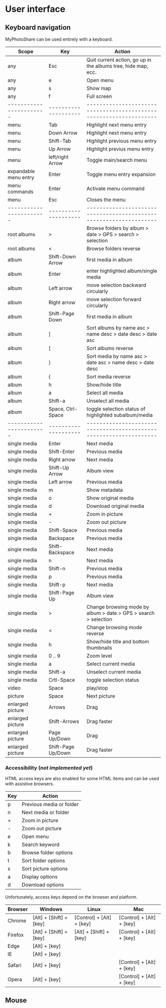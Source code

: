 # User interface

## Keyboard navigation

MyPhotoShare can be used entirely with a keyboard.

|         Scope         |         Key        |                           Action                                 |
|-----------------------|--------------------|------------------------------------------------------------------|
| any                   | Esc                | Quit current action, go up in the albums tree, hide map, ecc.    |
| any                   | e                  | Open menu                                                        |
| any                   | s                  | Show map                                                         |
| any                   | f                  | Full screen                                                      |
|-----------------------|--------------------|------------------------------------------------------------------|
| menu                  | Tab                | Highlight next menu entry                                        |
| menu                  | Down Arrow         | Highlight next menu entry                                        |
| menu                  | Shift-Tab          | Highlight previous menu entry                                    |
| menu                  | Up Arrow           | Highlight previus menu entry                                     |
| menu                  | left/right Arrow   | Toggle main/search menu                                          |
| expandable menu entry | Enter              | Toggle menu entry expansion                                      |
| menu commands         | Enter              | Activate menu command                                            |
| menu                  | Esc                | Closes the menu                                                  |
|-----------------------|--------------------|------------------------------------------------------------------|
| root albums           | >                  | Browse folders by album > date > GPS > search > selection        |
| root albums           | <                  | Browse folders reverse                                           |
| album                 | Shift-Down Arrow   | first media in album                                             |
| album                 | Enter              | enter highlighted album/single media                             |
| album                 | Left arrow         | move selection backward circularly                               |
| album                 | Right arrow        | move selection forward circularly                                |
| album                 | Shift-Page Down    | first media in album                                             |
| album                 | ]                  | Sort albums by name asc > name desc > date desc > date asc       |
| album                 | [                  | Sort albums reverse                                              |
| album                 | }                  | Sort media by name asc > date asc > name desc > date desc        |
| album                 | {                  | Sort media reverse                                               |
| album                 | h                  | Show/hide title                                                  |
| album                 | a                  | Select all media                                                 |
| album                 | Shift-a            | Unselect all media                                               |
| album                 | Space, Ctrl-Space  | toggle selection status of highlighted subalbum/media            |
|-----------------------|--------------------|------------------------------------------------------------------|
| single media          | Enter              | Next media                                                       |
| single media          | Shift-Enter        | Previous media                                                   |
| single media          | Right arrow        | Next media                                                       |
| single media          | Shift-Up Arrow     | Album view                                                       |
| single media          | Left arrow         | Previous media                                                   |
| single media          | m                  | Show metadata                                                    |
| single media          | o                  | Show original media                                              |
| single media          | d                  | Download original media                                          |
| single media          | +                  | Zoom in picture                                                  |
| single media          | -                  | Zoom out picture                                                 |
| single media          | Shift-Space        | Previous media                                                   |
| single media          | Backspace          | Previous media                                                   |
| single media          | Shift-Backspace    | Next media                                                       |
| single media          | n                  | Next media                                                       |
| single media          | Shift-n            | Previous media                                                   |
| single media          | p                  | Previous media                                                   |
| single media          | Shift-p            | Next media                                                       |
| single media          | Shift-Page Up      | Album view                                                       |
| single media          | >                  | Change browsing mode by album > date > GPS > search > selection  |
| single media          | <                  | Change browsing mode reverse                                     |
| single media          | h                  | Show/hide title and bottom thumbnails                            |
| single media          | 0 .. 9             | Zoom level                                                       |
| single media          | a                  | Select current media                                             |
| single media          | Shift-a            | Unselect current media                                           |
| single media          | Crtl-Space         | toggle selection status                                          |
| video                 | Space              | play/stop                                                        |
| picture               | Space              | Next picture                                                     |
| enlarged picture      | Arrows             | Drag                                                             |
| enlarged picture      | Shift-Arrows       | Drag faster                                                      |
| enlarged picture      | Page Up/Down       | Drag                                                             |
| enlarged picture      | Shift-Page Up/Down | Drag faster                                                      |

### Accessibility (_not implemented yet_)

HTML access keys are also enabled for some HTML items and can be used with assistive browsers.

| Key              | Action                                                     |
|------------------|------------------------------------------------------------|
| p                | Previous media or folder                                   |
| n                | Next media or folder                                       |
| +                | Zoom in picture                                            |
| -                | Zoom out picture                                           |
| e                | Open menu                                                  |
| k                | Search keyword                                             |
| b                | Browse folder options                                      |
| t                | Sort folder options                                        |
| s                | Sort picture options                                       |
| a                | Display options                                            |
| d                | Download options                                           |

Unfortunately, access keys depend on the browser and platform.

| Browser    | Windows                        | Linux                             | Mac                               |
|------------|--------------------------------|-----------------------------------|-----------------------------------|
| Chrome     | [Alt] + [Shift] + [key]        | [Control] + [Alt] + [key]         | [Control] + [Alt] + [key]         |
| Firefox    | [Alt] + [Shift] + [key]        | [Alt] + [Shift] + [key]           | [Control] + [Alt] + [key]         |
| Edge       | [Alt] + [key]                  |                                   |                                   |
| IE         | [Alt] + [key]                  |                                   |                                   |
| Safari     | [Alt] + [key]                  |                                   | [Control] + [Alt] + [key]         |
| Opera      | [Alt] + [key]                  |                                   | [Control] + [Alt] + [key]         |

## Mouse
